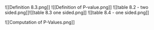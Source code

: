 ![[Definition 8.3.png]]
![[Definition of P-value.png]]
![[table 8.2 - two sided.png]]![[table 8.3 one sided.png]]
![[table 8.4 - one sided.png]]

![[Computation of P-Values.png]]
